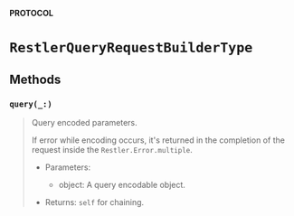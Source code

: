**PROTOCOL**

# `RestlerQueryRequestBuilderType`

## Methods
### `query(_:)`

> Query encoded parameters.
>
> If error while encoding occurs, it's returned in the completion of the request inside the `Restler.Error.multiple`.
>
> - Parameters:
>   - object: A query encodable object.
>
> - Returns: `self` for chaining.
